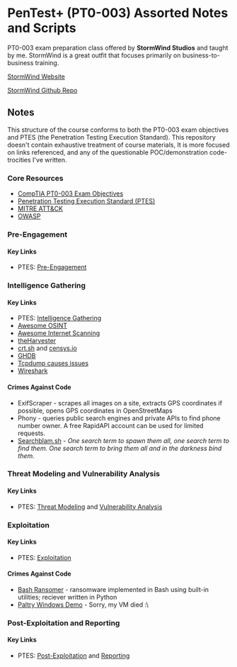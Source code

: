 # PenTest+ (PT0-003) Assorted Notes and Scripts

PT0-003 exam preparation class offered by **StormWind Studios** and taught by me. StormWind is a great outfit that focuses primarily on business-to-business training. 

[StormWind Website](https://stormwindstudios.com)

[StormWind Github Repo](https://github.com/stormwindstudios)

## Notes
This structure of the course conforms to both the PT0-003 exam objectives and PTES (the Penetration Testing Execution Standard). This repository doesn't contain exhaustive treatment of course materials, It is more focused on links referenced, and any of the questionable POC/demonstration code-trocities I've written. 

### Core Resources
 - [CompTIA PT0-003 Exam Objectives](https://partners.comptia.org/docs/default-source/resources/comptia-pentest-pt0-003-exam-objectives-(3-0))
 - [Penetration Testing Execution Standard (PTES)](http://www.pentest-standard.org/index.php/Main_Page)
 - [MITRE ATT&CK](https://attack.mitre.org)
 - [OWASP](https://owasp.org)

### Pre-Engagement
#### Key Links
- PTES: [Pre-Engagement](http://www.pentest-standard.org/index.php/Pre-engagement)

### Intelligence Gathering
#### Key Links
- PTES: [Intelligence Gathering](http://www.pentest-standard.org/index.php/Intelligence_Gathering)
- [Awesome OSINT](https://github.com/jivoi/awesome-osint)
- [Awesome Internet Scanning](https://github.com/paralax/awesome-internet-scanning)
- [theHarvester](https://github.com/laramies/theHarvester)
- [crt.sh](https://crt.sh) and [censys.io](censys.io)
- [GHDB](﻿https://www.exploit-db.com/google-hacking-database)
- [Tcpdump causes issues ](https://www.packetlevel.ch/workshop/drahthai/tcpdump.pdf)
- [Wireshark](https://stationx-public-download.s3.us-west-2.amazonaws.com/Wireshark-Cheat-Sheet-v1.pdf)


#### Crimes Against Code
- ExifScraper - scrapes all images on a site, extracts GPS coordinates if possible, opens GPS coordinates in OpenStreetMaps
- Phony - queries public search engines and private APIs to find phone number owner. A free RapidAPI account can be used for limited requests.
- [Searchblam.sh](https://github.com/tchcx/LectureNotes/blob/main/pentest_plus/intelligence_gathering/searchblam.sh) - *One search term to spawn them all, one search term to find them. One search term to bring them all and in the darkness bind them.*

### Threat Modeling and Vulnerability Analysis
#### Key Links
- PTES: [Threat Modeling](http://www.pentest-standard.org/index.php/Threat_Modeling) and [Vulnerability Analysis](http://www.pentest-standard.org/index.php/Vulnerability_Analysis)

### Exploitation
#### Key Links
- PTES: [Exploitation](http://www.pentest-standard.org/index.php/Exploitation)

#### Crimes Against Code
- [Bash Ransomer](https://github.com/tchcx/LectureNotes/tree/main/pentest_plus/exploitation/bash_ransomer) - ransomware implemented in Bash using built-in utilities; reciever written in Python
- [Paltry Windows Demo](https://github.com/tchcx/LectureNotes/blob/main/pentest_plus/exploitation/windows.md) - Sorry, my VM died :\
   
### Post-Exploitation and Reporting
#### Key Links
- PTES: [Post-Exploitation](http://www.pentest-standard.org/index.php/Post_Exploitation) and [Reporting](http://www.pentest-standard.org/index.php/Reporting)
